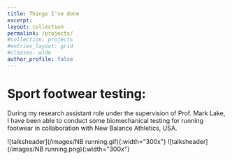 ```yaml
---
title: Things I've done
excerpt:
layout: collection
permalink: /projects/
#collection: projects
#entries_layout: grid
#classes: wide
author_profile: false
---
```


# Sport footwear testing:

During my research assistant role under the supervision of Prof. Mark Lake, I have been able to conduct some biomechanical testing for running footwear in collaboration with New Balance Athletics, USA.

![talksheader](/images/NB running.gif){:width="300x"} ![talksheader](/images/NB running.png){:width="300x"}

